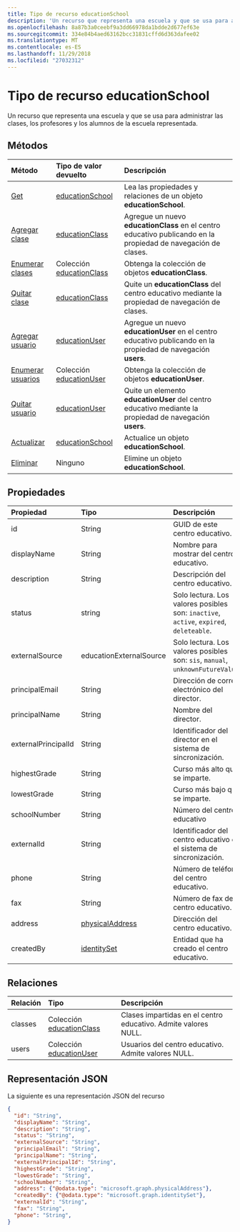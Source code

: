 ```yaml
---
title: Tipo de recurso educationSchool
description: 'Un recurso que representa una escuela y que se usa para administrar las clases, los profesores y los alumnos de la escuela representada.  '
ms.openlocfilehash: 8a87b3a0ceebf9a3dd66978da1bdde2d677ef63e
ms.sourcegitcommit: 334e84b4aed63162bcc31831cffd6d363dafee02
ms.translationtype: MT
ms.contentlocale: es-ES
ms.lasthandoff: 11/29/2018
ms.locfileid: "27032312"
---
```

# <a name="educationschool-resource-type"></a>Tipo de recurso educationSchool

Un recurso que representa una escuela y que se usa para administrar las clases, los profesores y los alumnos de la escuela representada.  


## <a name="methods"></a>Métodos

| Método           | Tipo de valor devuelto    |Descripción|
|:---------------|:--------|:----------|
|[Get](../api/educationschool-get.md) | [educationSchool](educationschool.md) |Lea las propiedades y relaciones de un objeto **educationSchool**.|
|[Agregar clase](../api/educationschool-post-classes.md) |[educationClass](educationclass.md)| Agregue un nuevo **educationClass** en el centro educativo publicando en la propiedad de navegación de clases.|
|[Enumerar clases](../api/educationschool-list-classes.md) |Colección [educationClass](educationclass.md)| Obtenga la colección de objetos **educationClass**.|
|[Quitar clase](../api/educationschool-delete-classes.md) |[educationClass](educationclass.md)| Quite un **educationClass** del centro educativo mediante la propiedad de navegación de clases.|
|[Agregar usuario](../api/educationschool-post-users.md) |[educationUser](educationuser.md)| Agregue un nuevo **educationUser** en el centro educativo publicando en la propiedad de navegación **users**.|
|[Enumerar usuarios](../api/educationschool-list-users.md) |Colección [educationUser](educationuser.md)| Obtenga la colección de objetos **educationUser**.|
|[Quitar usuario](../api/educationschool-delete-users.md) |[educationUser](educationuser.md)| Quite un elemento **educationUser** del centro educativo mediante la propiedad de navegación **users**.|
|[Actualizar](../api/educationschool-update.md) | [educationSchool](educationschool.md) |Actualice un objeto **educationSchool**. |
|[Eliminar](../api/educationschool-delete.md) | Ninguno |Elimine un objeto **educationSchool**. |

## <a name="properties"></a>Propiedades
| Propiedad     | Tipo   |Descripción|
|:---------------|:--------|:----------|
|id|String|GUID de este centro educativo.|
|displayName| String| Nombre para mostrar del centro educativo.| 
|description| String | Descripción del centro educativo.| 
|status| string| Solo lectura. Los valores posibles son: `inactive`, `active`, `expired`, `deleteable`.|
|externalSource| educationExternalSource| Solo lectura.  Los valores posibles son: `sis`, `manual`, `unknownFutureValue`.|
|principalEmail| String| Dirección de correo electrónico del director.|
|principalName| String | Nombre del director.|
|externalPrincipalId| String | Identificador del director en el sistema de sincronización. |
|highestGrade|String| Curso más alto que se imparte. |
|lowestGrade|String| Curso más bajo que se imparte. |
|schoolNumber|String| Número del centro educativo|
|externalId|String| Identificador del centro educativo en el sistema de sincronización. |
|phone|String| Número de teléfono del centro educativo. |
|fax|String| Número de fax del centro educativo. |
|address|[physicalAddress](physicaladdress.md)| Dirección del centro educativo.|
|createdBy|[identitySet](identityset.md)|Entidad que ha creado el centro educativo.|

## <a name="relationships"></a>Relaciones
| Relación | Tipo   |Descripción|
|:---------------|:--------|:----------|
|classes|Colección [educationClass](educationclass.md)| Clases impartidas en el centro educativo. Admite valores NULL.|
|users|Colección [educationUser](educationuser.md)| Usuarios del centro educativo. Admite valores NULL.|

## <a name="json-representation"></a>Representación JSON

La siguiente es una representación JSON del recurso

<!--{
  "blockType": "resource",
  "optionalProperties": [],
  "baseType": "microsoft.graph.educationOrganization",
  "@odata.type": "microsoft.graph.educationSchool"
}-->

```json
{
  "id": "String",
  "displayName": "String",
  "description": "String",
  "status": "String",
  "externalSource": "String",
  "principalEmail": "String",
  "principalName": "String",
  "externalPrincipalId": "String",
  "highestGrade": "String",
  "lowestGrade": "String",
  "schoolNumber": "String",
  "address": {"@odata.type": "microsoft.graph.physicalAddress"},
  "createdBy": {"@odata.type": "microsoft.graph.identitySet"},
  "externalId": "String",
  "fax": "String",
  "phone": "String",
}
```

<!-- uuid: 8fcb5dbc-d5aa-4681-8e31-b001d5168d79
2015-10-25 14:57:30 UTC -->
<!-- {
  "type": "#page.annotation",
  "description": "educationSchool resource",
  "keywords": "",
  "section": "documentation",
  "tocPath": ""
}-->
